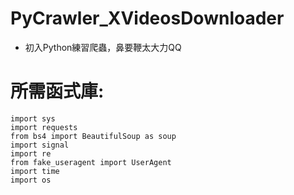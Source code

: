 # PyCrawler_XVideosDownloader
 - 初入Python練習爬蟲，鼻要鞭太大力QQ

# 所需函式庫:
    import sys
    import requests
    from bs4 import BeautifulSoup as soup
    import signal
    import re
    from fake_useragent import UserAgent
    import time
    import os

